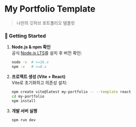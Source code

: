 # My Portfolio Template

> 나만의 깃허브 포트폴리오 템플릿

### 🚀 Getting Started

1. **Node.js & npm 확인**  
   공식 [Node.js LTS](https://nodejs.org/)를 설치 후 버전 확인:
   ```bash
   node -v  # >=16.x
   npm -v   # >=8.x
   ```

2. **프로젝트 생성 (Vite + React)**  
   Vite로 초기화하고 의존성 설치:
   ```bash
   npm create vite@latest my-portfolio -- --template react
   cd my-portfolio
   npm install
   ```

3. **개발 서버 실행**
   ```bash
   npm run dev
   ```
